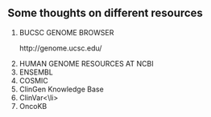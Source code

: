 ## Some thoughts on different resources

<ol>
<li>BUCSC GENOME BROWSER</li>
<p>http://genome.ucsc.edu/ </p>
<li>HUMAN GENOME RESOURCES AT NCBI</li>
<li>ENSEMBL</li>
<li>COSMIC</li>
<li>ClinGen Knowledge Base</li>
<li>ClinVar<\li>
<li>OncoKB</li>
</ol>



